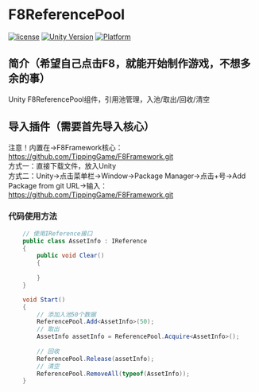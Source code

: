 # F8ReferencePool

[![license](http://img.shields.io/badge/license-MIT-green.svg)](https://opensource.org/licenses/MIT) 
[![Unity Version](https://img.shields.io/badge/unity-2021.3.15f1-blue)](https://unity.com) 
[![Platform](https://img.shields.io/badge/platform-Win%20%7C%20Android%20%7C%20iOS%20%7C%20Mac%20%7C%20Linux%20%7C%20WebGL-orange)]() 

## 简介（希望自己点击F8，就能开始制作游戏，不想多余的事）
Unity F8ReferencePool组件，引用池管理，入池/取出/回收/清空  

## 导入插件（需要首先导入核心）
注意！内置在->F8Framework核心：https://github.com/TippingGame/F8Framework.git  
方式一：直接下载文件，放入Unity  
方式二：Unity->点击菜单栏->Window->Package Manager->点击+号->Add Package from git URL->输入：https://github.com/TippingGame/F8Framework.git  

### 代码使用方法
```C#
    // 使用IReference接口
    public class AssetInfo : IReference
    {
        public void Clear()
        {
            
        }
    }

    void Start()
    {
        // 添加入池50个数据
        ReferencePool.Add<AssetInfo>(50);
        // 取出
        AssetInfo assetInfo = ReferencePool.Acquire<AssetInfo>();
        
        // 回收
        ReferencePool.Release(assetInfo);
        // 清空
        ReferencePool.RemoveAll(typeof(AssetInfo));
    }
```


